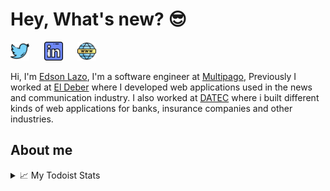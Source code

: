 # Hey, What's new? 😎

<p align="left">
<a href="https://twitter.com/edsonlazo" target="_blank"><img height="30" src="https://raw.githubusercontent.com/edsonlazo/edsonlazo/main/resources/png/twitter.png?raw=true"></a>&nbsp;&nbsp;&nbsp;&nbsp;&nbsp;
<a href="https://www.linkedin.com/in/edsonlazo/" target="_blank"><img height="30" src="https://raw.githubusercontent.com/edsonlazo/edsonlazo/main/resources/png/linkedin.png?raw=true"></a>&nbsp;&nbsp;&nbsp;&nbsp;&nbsp;
<a href="https://edsonlazo.dev" target="_blank"><img height="30" src="https://raw.githubusercontent.com/edsonlazo/edsonlazo/main/resources/png/website.png?raw=true"></a>&nbsp;&nbsp;&nbsp;&nbsp;&nbsp;
</p>

Hi, I'm [Edson Lazo](https://edsonlazo.dev), I'm a software engineer at [Multipago](https://Multipago.com), Previously I worked at [El Deber](https://eldeber.com.bo) where I developed web applications used in the news and communication industry. I also worked at [DATEC](https://datec.com.bo) where i built different kinds of web applications for banks, insurance companies and other industries.

## About me

<details>
    <summary>📈 My Todoist Stats</summary>
    <!-- TODO-IST:START -->
🏆  4,286 Karma Points           
🌸  Completed 0 tasks today           
🗓  Completed 0 tasks this week           
✅  Completed 182 tasks so far           
⏳  Longest streak is 3 days
<!-- TODO-IST:END -->
</details>

